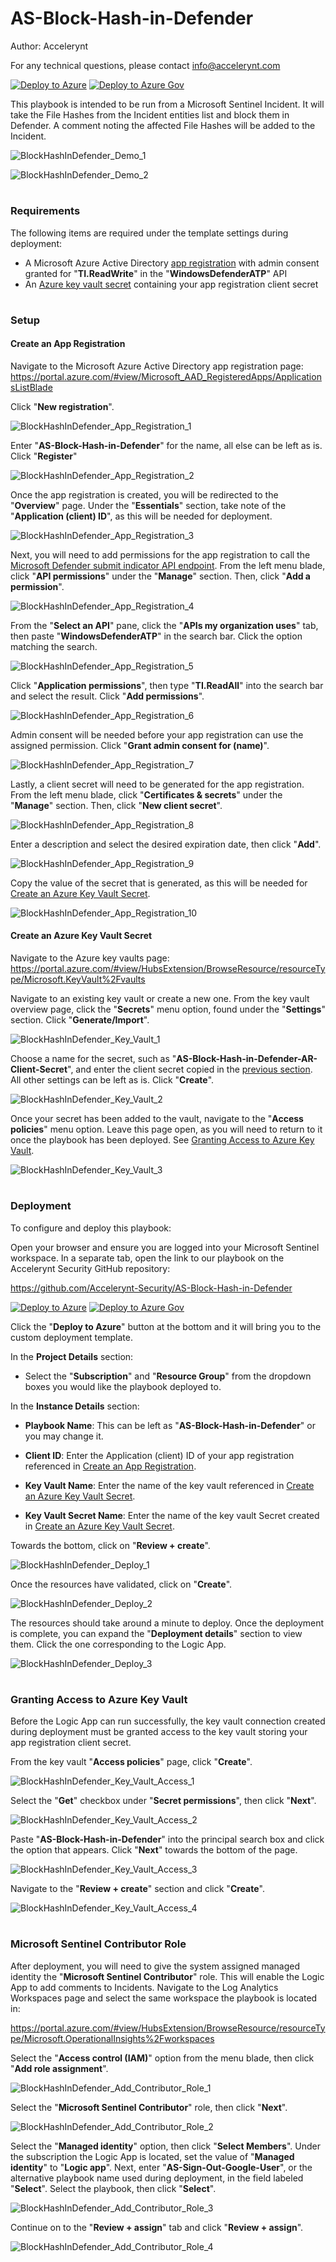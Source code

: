 # AS-Block-Hash-in-Defender

Author: Accelerynt

For any technical questions, please contact info@accelerynt.com  

[![Deploy to Azure](https://aka.ms/deploytoazurebutton)](https://portal.azure.com/#create/Microsoft.Template/uri/https%3A%2F%2Fraw.githubusercontent.com%2FAzure%2FAzure-Sentinel%2Fmaster%2FPlaybooks%2FAS-Block-Hash-in-Defender%2Fazuredeploy.json)
[![Deploy to Azure Gov](https://aka.ms/deploytoazuregovbutton)](https://portal.azure.us/#create/Microsoft.Template/uri/https%3A%2F%2Fraw.githubusercontent.com%2FAzure%2FAzure-Sentinel%2Fmaster%2FPlaybooks%2FAS-Block-Hash-in-Defender%2Fazuredeploy.json)       

This playbook is intended to be run from a Microsoft Sentinel Incident. It will take the File Hashes from the Incident entities list and block them in Defender. A comment noting the affected File Hashes will be added to the Incident.
                                                                                                                                     
![BlockHashInDefender_Demo_1](Images/BlockHashInDefender_Demo_1.png)

![BlockHashInDefender_Demo_2](Images/BlockHashInDefender_Demo_2.png)


#
### Requirements
                                                                                                                                     
The following items are required under the template settings during deployment: 

* A Microsoft Azure Active Directory [app registration](https://github.com/Azure/Azure-Sentinel/tree/master/Playbooks/AS-Block-Hash-in-Defender#create-an-app-registration) with admin consent granted for "**TI.ReadWrite**" in the "**WindowsDefenderATP**" API
* An [Azure key vault secret](https://github.com/Azure/Azure-Sentinel/tree/master/Playbooks/AS-Block-Hash-in-Defender#create-an-azure-key-vault-secret) containing your app registration client secret


# 
### Setup

#### Create an App Registration

Navigate to the Microsoft Azure Active Directory app registration page: https://portal.azure.com/#view/Microsoft_AAD_RegisteredApps/ApplicationsListBlade

Click "**New registration**".

![BlockHashInDefender_App_Registration_1](Images/BlockHashInDefender_App_Registration_1.png)

Enter "**AS-Block-Hash-in-Defender**" for the name, all else can be left as is. Click "**Register**"

![BlockHashInDefender_App_Registration_2](Images/BlockHashInDefender_App_Registration_2.png)

Once the app registration is created, you will be redirected to the "**Overview**" page. Under the "**Essentials**" section, take note of the "**Application (client) ID**", as this will be needed for deployment.

![BlockHashInDefender_App_Registration_3](Images/BlockHashInDefender_App_Registration_3.png)

Next, you will need to add permissions for the app registration to call the [Microsoft Defender submit indicator API endpoint](https://learn.microsoft.com/en-us/microsoft-365/security/defender-endpoint/post-ti-indicator?view=o365-worldwide#permissions). From the left menu blade, click "**API permissions**" under the "**Manage**" section. Then, click "**Add a permission**".

![BlockHashInDefender_App_Registration_4](Images/BlockHashInDefender_App_Registration_4.png)

From the "**Select an API**" pane, click the "**APIs my organization uses**" tab, then paste "**WindowsDefenderATP**" in the search bar. Click the option matching the search.

![BlockHashInDefender_App_Registration_5](Images/BlockHashInDefender_App_Registration_5.png)

Click "**Application permissions**", then type "**TI.ReadAll**" into the search bar and select the result. Click "**Add permissions**".

![BlockHashInDefender_App_Registration_6](Images/BlockHashInDefender_App_Registration_6.png)

Admin consent will be needed before your app registration can use the assigned permission. Click "**Grant admin consent for (name)**".

![BlockHashInDefender_App_Registration_7](Images/BlockHashInDefender_App_Registration_7.png)

Lastly, a client secret will need to be generated for the app registration. From the left menu blade, click "**Certificates & secrets**" under the "**Manage**" section. Then, click "**New client secret**".

![BlockHashInDefender_App_Registration_8](Images/BlockHashInDefender_App_Registration_8.png)

Enter a description and select the desired expiration date, then click "**Add**".

![BlockHashInDefender_App_Registration_9](Images/BlockHashInDefender_App_Registration_9.png)

Copy the value of the secret that is generated, as this will be needed for [Create an Azure Key Vault Secret](https://github.com/Azure/Azure-Sentinel/tree/master/Playbooks/AS-Block-Hash-in-Defender#create-an-azure-key-vault-secret).

![BlockHashInDefender_App_Registration_10](Images/BlockHashInDefender_App_Registration_10.png)


#### Create an Azure Key Vault Secret

Navigate to the Azure key vaults page: https://portal.azure.com/#view/HubsExtension/BrowseResource/resourceType/Microsoft.KeyVault%2Fvaults

Navigate to an existing key vault or create a new one. From the key vault overview page, click the "**Secrets**" menu option, found under the "**Settings**" section. Click "**Generate/Import**".

![BlockHashInDefender_Key_Vault_1](Images/BlockHashInDefender_Key_Vault_1.png)

Choose a name for the secret, such as "**AS-Block-Hash-in-Defender-AR-Client-Secret**", and enter the client secret copied in the [previous section](https://github.com/Azure/Azure-Sentinel/tree/master/Playbooks/AS-Block-Hash-in-Defender#create-an-app-registration). All other settings can be left as is. Click "**Create**". 

![BlockHashInDefender_Key_Vault_2](Images/BlockHashInDefender_Key_Vault_2.png)

Once your secret has been added to the vault, navigate to the "**Access policies**" menu option. Leave this page open, as you will need to return to it once the playbook has been deployed. See [Granting Access to Azure Key Vault](https://github.com/Azure/Azure-Sentinel/tree/master/Playbooks/AS-Block-Hash-in-Defender#granting-access-to-azure-key-vault).

![BlockHashInDefender_Key_Vault_3](Images/BlockHashInDefender_Key_Vault_3.png)


#
### Deployment

To configure and deploy this playbook:
 
Open your browser and ensure you are logged into your Microsoft Sentinel workspace. In a separate tab, open the link to our playbook on the Accelerynt Security GitHub repository:

https://github.com/Accelerynt-Security/AS-Block-Hash-in-Defender

[![Deploy to Azure](https://aka.ms/deploytoazurebutton)](https://portal.azure.com/#create/Microsoft.Template/uri/https%3A%2F%2Fraw.githubusercontent.com%2FAzure%2FAzure-Sentinel%2Fmaster%2FPlaybooks%2FAS-Block-Hash-in-Defender%2Fazuredeploy.json)
[![Deploy to Azure Gov](https://aka.ms/deploytoazuregovbutton)](https://portal.azure.us/#create/Microsoft.Template/uri/https%3A%2F%2Fraw.githubusercontent.com%2FAzure%2FAzure-Sentinel%2Fmaster%2FPlaybooks%2FAS-Block-Hash-in-Defender%2Fazuredeploy.json)                                             

Click the "**Deploy to Azure**" button at the bottom and it will bring you to the custom deployment template.

In the **Project Details** section:

* Select the "**Subscription**" and "**Resource Group**" from the dropdown boxes you would like the playbook deployed to.  

In the **Instance Details** section:

* **Playbook Name**: This can be left as "**AS-Block-Hash-in-Defender**" or you may change it.

* **Client ID**: Enter the Application (client) ID of your app registration referenced in [Create an App Registration](https://github.com/Azure/Azure-Sentinel/tree/master/Playbooks/AS-Block-Hash-in-Defender#create-an-app-registration).

* **Key Vault Name**: Enter the name of the key vault referenced in [Create an Azure Key Vault Secret](https://github.com/Azure/Azure-Sentinel/tree/master/Playbooks/AS-Block-Hash-in-Defender#create-an-azure-key-vault-secret).

* **Key Vault Secret Name**: Enter the name of the key vault Secret created in [Create an Azure Key Vault Secret](https://github.com/Azure/Azure-Sentinel/tree/master/Playbooks/AS-Block-Hash-in-Defender#create-an-azure-key-vault-secret).

Towards the bottom, click on "**Review + create**". 

![BlockHashInDefender_Deploy_1](Images/BlockHashInDefender_Deploy_1.png)

Once the resources have validated, click on "**Create**".

![BlockHashInDefender_Deploy_2](Images/BlockHashInDefender_Deploy_2.png)

The resources should take around a minute to deploy. Once the deployment is complete, you can expand the "**Deployment details**" section to view them.
Click the one corresponding to the Logic App.

![BlockHashInDefender_Deploy_3](Images/BlockHashInDefender_Deploy_3.png)


#
### Granting Access to Azure Key Vault

Before the Logic App can run successfully, the key vault connection created during deployment must be granted access to the key vault storing your app registration client secret.

From the key vault "**Access policies**" page, click "**Create**".

![BlockHashInDefender_Key_Vault_Access_1](Images/BlockHashInDefender_Key_Vault_Access_1.png)

Select the "**Get**" checkbox under "**Secret permissions**", then click "**Next**".

![BlockHashInDefender_Key_Vault_Access_2](Images/BlockHashInDefender_Key_Vault_Access_2.png)

Paste "**AS-Block-Hash-in-Defender**" into the principal search box and click the option that appears. Click "**Next**" towards the bottom of the page.

![BlockHashInDefender_Key_Vault_Access_3](Images/BlockHashInDefender_Key_Vault_Access_3.png)

Navigate to the "**Review + create**" section and click "**Create**".

![BlockHashInDefender_Key_Vault_Access_4](Images/BlockHashInDefender_Key_Vault_Access_4.png)


#
### Microsoft Sentinel Contributor Role

After deployment, you will need to give the system assigned managed identity the "**Microsoft Sentinel Contributor**" role. This will enable the Logic App to add comments to Incidents. Navigate to the Log Analytics Workspaces page and select the same workspace the playbook is located in:

https://portal.azure.com/#view/HubsExtension/BrowseResource/resourceType/Microsoft.OperationalInsights%2Fworkspaces

Select the "**Access control (IAM)**" option from the menu blade, then click "**Add role assignment**".

![BlockHashInDefender_Add_Contributor_Role_1](Images/BlockHashInDefender_Add_Contributor_Role_1.png)

Select the "**Microsoft Sentinel Contributor**" role, then click "**Next**".

![BlockHashInDefender_Add_Contributor_Role_2](Images/BlockHashInDefender_Add_Contributor_Role_2.png)

Select the "**Managed identity**" option, then click "**Select Members**". Under the subscription the Logic App is located, set the value of "**Managed identity**" to "**Logic app**". Next, enter "**AS-Sign-Out-Google-User**", or the alternative playbook name used during deployment, in the field labeled "**Select**". Select the playbook, then click "**Select**".

![BlockHashInDefender_Add_Contributor_Role_3](Images/BlockHashInDefender_Add_Contributor_Role_3.png)

Continue on to the "**Review + assign**" tab and click "**Review + assign**".

![BlockHashInDefender_Add_Contributor_Role_4](Images/BlockHashInDefender_Add_Contributor_Role_4.png)
